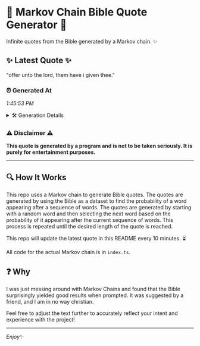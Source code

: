 # 📖 Markov Chain Bible Quote Generator 📖

Infinite quotes from the Bible generated by a Markov chain. ✨

## ✨ Latest Quote ✨
"offer unto the lord, them have i given thee."

### ⏰ Generated At
*1:45:53 PM*

<details>
    <summary>🛠️ Generation Details</summary>
    <p>
        <strong>🌱 Seed:</strong> offer<br>
        <strong>🔄 Iterations:</strong> 8<br>
        <strong>📜 Context History:</strong><br>[ offer ]: unto<br>[ offer, unto ]: the<br>[ offer, unto, the ]: lord,<br>[ offer, unto, the, lord, ]: them<br>[ offer, unto, the, lord,, them ]: have<br>[ offer, unto, the, lord,, them, have ]: i<br>[ unto, the, lord,, them, have, i ]: given<br>[ the, lord,, them, have, i, given ]: thee.<br>
    </p>
</details>

### ⚠️ Disclaimer ⚠️
**This quote is generated by a program and is not to be taken seriously. It is purely for entertainment purposes.**

---

## 🔍 How It Works

This repo uses a Markov chain to generate Bible quotes. The quotes are generated by using the Bible as a dataset to find the probability of a word appearing after a sequence of words. The quotes are generated by starting with a random word and then selecting the next word based on the probability of it appearing after the current sequence of words. This process is repeated until the desired length of the quote is reached.

This repo will update the latest quote in this README every 10 minutes. ⏳

All code for the actual Markov chain is in `index.ts`.

## ❓ Why

I was just messing around with Markov Chains and found that the Bible surprisingly yielded good results when prompted. 
It was suggested by a friend, and I am in no way christian.

Feel free to adjust the text further to accurately reflect your intent and experience with the project!

---

*Enjoy*✨
